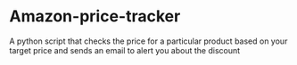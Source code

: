 # Amazon-price-tracker
A python script that checks the price for a particular product based on your target price and sends an email to alert you about the discount
